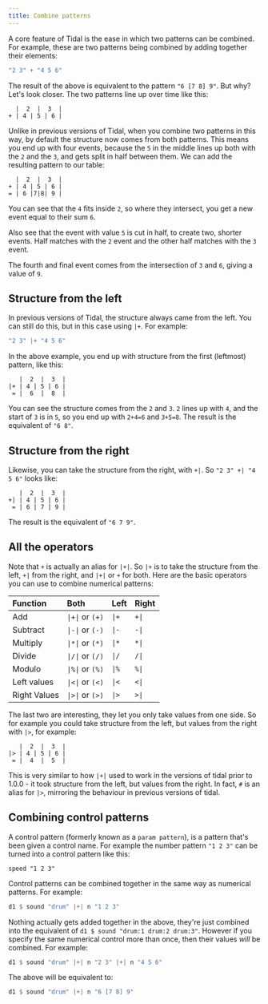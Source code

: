 ```yaml
---
title: Combine patterns
---
```


A core feature of Tidal is the ease in which two patterns can be combined. For example, these are two patterns being combined by adding together their elements:

```c
"2 3" + "4 5 6"
```

The result of the above is equivalent to the pattern `"6 [7 8] 9"`. But why? Let's look closer. The two patterns line up over time like this:

```plaintext
  |  2  |  3  |
+ | 4 | 5 | 6 |
```

Unlike in previous versions of Tidal, when you combine two patterns in this way, by default the structure now comes from both patterns. This means you end up with four events, because the `5` in the middle lines up both with the `2` and the `3`, and gets split in half between them. We can add the resulting pattern to our table:
```plaintext
  |  2  |  3  |
+ | 4 | 5 | 6 |
= | 6 |7|8| 9 |
```

You can see that the `4` fits inside `2`, so where they intersect, you get a new event equal to their sum `6`.

Also see that the event with value `5` is cut in half, to create two, shorter events. Half matches with the `2` event and the other half matches with the `3` event.

The fourth and final event comes from the intersection of `3` and `6`, giving a value of `9`.


## Structure from the left

In previous versions of Tidal, the structure always came from the left. You can still do this, but in this case using `|+`. For example:
```c
"2 3" |+ "4 5 6"
```

In the above example, you end up with structure from the first (leftmost) pattern, like this:
```plaintext
   |  2  |  3  |
|+ | 4 | 5 | 6 |
 = |  6  |  8  |
```

You can see the structure comes from the `2` and `3`. `2` lines up with `4`, and the start of `3` is in `5`, so you end up with `2+4=6` and `3+5=8`. The result is the equivalent of `"6 8"`.

## Structure from the right

Likewise, you can take the structure from the right, with `+|`. So `"2 3" +| "4 5 6"` looks like:
```plaintext
   |  2  |  3  |
+| | 4 | 5 | 6 |
 = | 6 | 7 | 9 |
```

The result is the equivalent of `"6 7 9"`.

## All the operators

Note that `+` is actually an alias for `|+|`. So `|+` is to take the structure from the left, `+|` from the right, and `|+|` or `+` for both. Here are the basic operators you can use to combine numerical patterns:

| Function     | Both             | Left  | Right |
|:-------------|:-----------------|:------|:------|
| Add          | `\|+\|` or `(+)` | `\|+` | `+\|` |
| Subtract     | `\|-\|` or `(-)` | `\|-` | `-\|` |
| Multiply     | `\|*\|` or `(*)` | `\|*` | `*\|` |
| Divide       | `\|/\|` or `(/)` | `\|/` | `/\|` |
| Modulo       | `\|%\|` or `(%)` | `\|%` | `%\|` |
| Left values  | `\|<\|` or `(<)` | `\|<` | `<\|` |
| Right Values | `\|>\|` or `(>)` | `\|>` | `>\|` |


The last two are interesting, they let you only take values from one side. So for example you could take structure from the left, but values from the right with `|>`, for example:

```plaintext
   |  2  |  3  |
|> | 4 | 5 | 6 |
 = |  4  |  5  |
```

This is very similar to how `|+|` used to work in the versions of tidal prior to 1.0.0 - it took structure from the left, but values from the right. In fact, `#` is an alias for `|>`, mirroring the behaviour in previous versions of tidal.

## Combining control patterns

A control pattern (formerly known as a `param pattern`), is a pattern that's been given a control name. For example the number pattern `"1 2 3"` can be turned into a control pattern like this:
```plaintext
speed "1 2 3"
```

Control patterns can be combined together in the same way as numerical patterns. For example:

```haskell
d1 $ sound "drum" |+| n "1 2 3"
```

Nothing actually gets added together in the above, they're just combined into the equivalent of `d1 $ sound "drum:1 drum:2 drum:3"`. However if you specify the same numerical control more than once, then their values _will_ be combined. For example:

```haskell
d1 $ sound "drum" |+| n "2 3" |+| n "4 5 6"
```

The above will be equivalent to:

```haskell
d1 $ sound "drum" |+| n "6 [7 8] 9"
```
